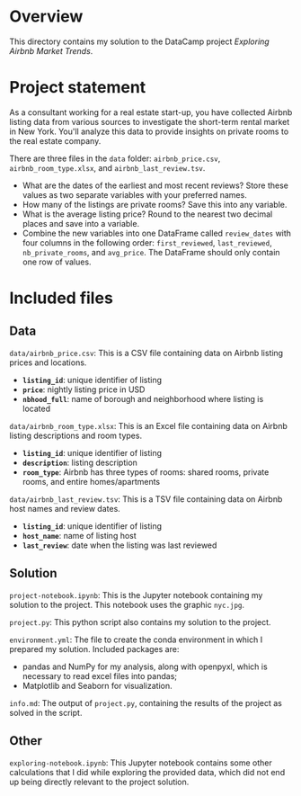 
# Overview
This directory contains my solution to the DataCamp project *Exploring Airbnb Market Trends*.
# Project statement
As a consultant working for a real estate start-up, you have collected Airbnb listing data from various sources to investigate the short-term rental market in New York. You'll analyze this data to provide insights on private rooms to the real estate company.

There are three files in the `data` folder: `airbnb_price.csv`, `airbnb_room_type.xlsx`, and `airbnb_last_review.tsv`.

- What are the dates of the earliest and most recent reviews? Store these values as two separate variables with your preferred names.
- How many of the listings are private rooms? Save this into any variable.
- What is the average listing price? Round to the nearest two decimal places and save into a variable.
- Combine the new variables into one DataFrame called `review_dates` with four columns in the following order: `first_reviewed`, `last_reviewed`, `nb_private_rooms`, and `avg_price`. The DataFrame should only contain one row of values.
# Included files
## Data
`data/airbnb_price.csv`:
This is a CSV file containing data on Airbnb listing prices and locations.
- **`listing_id`**: unique identifier of listing
- **`price`**: nightly listing price in USD
- **`nbhood_full`**: name of borough and neighborhood where listing is located

`data/airbnb_room_type.xlsx`:
This is an Excel file containing data on Airbnb listing descriptions and room types.
- **`listing_id`**: unique identifier of listing
- **`description`**: listing description
- **`room_type`**: Airbnb has three types of rooms: shared rooms, private rooms, and entire homes/apartments

`data/airbnb_last_review.tsv`:
This is a TSV file containing data on Airbnb host names and review dates.
- **`listing_id`**: unique identifier of listing
- **`host_name`**: name of listing host
- **`last_review`**: date when the listing was last reviewed
## Solution
`project-notebook.ipynb`:
This is the Jupyter notebook containing my solution to the project. This notebook uses the graphic `nyc.jpg`.

`project.py`:
This python script also contains my solution to the project.

`environment.yml`:
The file to create the conda environment in which I prepared my solution. Included packages are:
- pandas and NumPy for my analysis, along with openpyxl, which is necessary to read excel files into pandas;
- Matplotlib and Seaborn for visualization.

`info.md`:
The output of `project.py`, containing the results of the project as solved in the script.

## Other
`exploring-notebook.ipynb`:
This Jupyter notebook contains some other calculations that I did while exploring the provided data, which did not end up being directly relevant to the project solution.